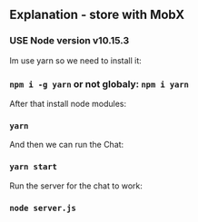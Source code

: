 ﻿## Explanation - store with MobX

### USE Node version v10.15.3

Im use yarn so we need to install it:
### `npm i -g yarn` or not globaly: `npm i yarn`

After that install node modules:
### `yarn`

And then we can run the Chat:
### `yarn start`

Run the server for the chat to work:
### `node server.js`


